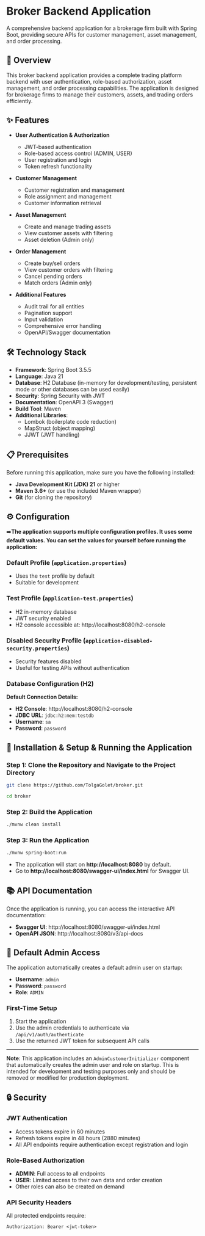 # Broker Backend Application

A comprehensive backend application for a brokerage firm built with Spring Boot, providing secure APIs for customer
management, asset management, and order processing.

## 🎯 Overview

This broker backend application provides a complete trading platform backend with user authentication, role-based
authorization, asset management, and order processing capabilities. The application is designed for brokerage firms to
manage their customers, assets, and trading orders efficiently.

## ✨ Features

- **User Authentication & Authorization**
    - JWT-based authentication
    - Role-based access control (ADMIN, USER)
    - User registration and login
    - Token refresh functionality

- **Customer Management**
    - Customer registration and management
    - Role assignment and management
    - Customer information retrieval

- **Asset Management**
    - Create and manage trading assets
    - View customer assets with filtering
    - Asset deletion (Admin only)

- **Order Management**
    - Create buy/sell orders
    - View customer orders with filtering
    - Cancel pending orders
    - Match orders (Admin only)

- **Additional Features**
    - Audit trail for all entities
    - Pagination support
    - Input validation
    - Comprehensive error handling
    - OpenAPI/Swagger documentation

## 🛠 Technology Stack

- **Framework**: Spring Boot 3.5.5
- **Language**: Java 21
- **Database**: H2 Database (in-memory for development/testing, persistent mode or other databases can be used easily)
- **Security**: Spring Security with JWT
- **Documentation**: OpenAPI 3 (Swagger)
- **Build Tool**: Maven
- **Additional Libraries**:
    - Lombok (boilerplate code reduction)
    - MapStruct (object mapping)
    - JJWT (JWT handling)

## 📋 Prerequisites

Before running this application, make sure you have the following installed:

- **Java Development Kit (JDK) 21** or higher
- **Maven 3.6+** (or use the included Maven wrapper)
- **Git** (for cloning the repository)

## ⚙️ Configuration

➡️**The application supports multiple configuration profiles. It uses some default values. You can set the values for
yourself before running the application:**

### Default Profile (`application.properties`)

- Uses the `test` profile by default
- Suitable for development

### Test Profile (`application-test.properties`)

- H2 in-memory database
- JWT security enabled
- H2 console accessible at: http://localhost:8080/h2-console

### Disabled Security Profile (`application-disabled-security.properties`)

- Security features disabled
- Useful for testing APIs without authentication

### Database Configuration (H2)

**Default Connection Details:**

- **H2 Console**: http://localhost:8080/h2-console
- **JDBC URL**: `jdbc:h2:mem:testdb`
- **Username**: `sa`
- **Password**: `password`

## 🚀 Installation & Setup & Running the Application

### Step 1: Clone the Repository and Navigate to the Project Directory

```bash
git clone https://github.com/TolgaGolet/broker.git
```

```bash
cd broker
```

### Step 2: Build the Application

```bash
./mvnw clean install
```

### Step 3: Run the Application

```bash
./mvnw spring-boot:run
```

- The application will start on **http://localhost:8080** by default.
- Go to **http://localhost:8080/swagger-ui/index.html** for Swagger UI.

## 📚 API Documentation

Once the application is running, you can access the interactive API documentation:

- **Swagger UI**: http://localhost:8080/swagger-ui/index.html
- **OpenAPI JSON**: http://localhost:8080/v3/api-docs

## 🔐 Default Admin Access

The application automatically creates a default admin user on startup:

- **Username**: `admin`
- **Password**: `password`
- **Role**: `ADMIN`

### First-Time Setup

1. Start the application
2. Use the admin credentials to authenticate via `/api/v1/auth/authenticate`
3. Use the returned JWT token for subsequent API calls

---
**Note**: This application includes an `AdminCustomerInitializer` component that automatically creates the admin user
and role on startup. This is intended for development and testing purposes only and should be removed or modified for
production deployment.

## 🔒 Security

### JWT Authentication

- Access tokens expire in 60 minutes
- Refresh tokens expire in 48 hours (2880 minutes)
- All API endpoints require authentication except registration and login

### Role-Based Authorization

- **ADMIN**: Full access to all endpoints
- **USER**: Limited access to their own data and order creation
- Other roles can also be created on demand

### API Security Headers

All protected endpoints require:

```
Authorization: Bearer <jwt-token>
```
